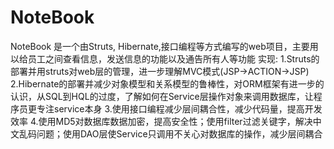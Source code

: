 # NoteBook
NoteBook 是一个由Struts, Hibernate,接口编程等方式编写的web项目，主要用以给员工之间查看信息，发送信息的功能以及通告所有人等功能
实现: 1.Struts的部署并用struts对web层的管理，进一步理解MVC模式(JSP->ACTION->JSP) 
     2.Hibernate的部署并减少对象模型和关系模型的鲁棒性，对ORM框架有进一步的认识，从SQL到HQL的过度，了解如何在Service层操作对象来调用数据库，让程序员更专注service本身 
     3.使用接口编程减少层间耦合性，减少代码量，提高开发效率 
     4.使用MD5对数据库数据加密，提高安全性；使用filter过滤关键字，解决中文乱码问题；使用DAO层使Service只调用不关心对数据库的操作，减少层间耦合
